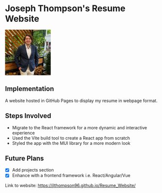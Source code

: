 # Joseph Thompson's Resume Website
<img src = "https://github.com/jlthompson96/Resume_Website/blob/react-migration/src/assets/Joey.jpeg" alt="Picture of Joseph" height="150px"/>

## Implementation
A website hosted in GitHub Pages to display my resume in webpage format.

## Steps Involved
* Migrate to the React framework for a more dynamic and interactive experience
* Used the Vite build tool to create a React app from scratch
* Styled the app with the MUI library for a more modern look

## Future Plans
- [x] Add projects section
- [x] Enhance with a frontend framework i.e. React/Angular/Vue

Link to website: https://jlthompson96.github.io/Resume_Website/
